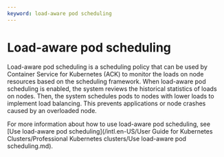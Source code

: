 ```yaml
---
keyword: load-aware pod scheduling
---
```


# Load-aware pod scheduling

Load-aware pod scheduling is a scheduling policy that can be used by Container Service for Kubernetes \(ACK\) to monitor the loads on node resources based on the scheduling framework. When load-aware pod scheduling is enabled, the system reviews the historical statistics of loads on nodes. Then, the system schedules pods to nodes with lower loads to implement load balancing. This prevents applications or node crashes caused by an overloaded node.

For more information about how to use load-aware pod scheduling, see [Use load-aware pod scheduling](/intl.en-US/User Guide for Kubernetes Clusters/Professional Kubernetes clusters/Use load-aware pod scheduling.md).

